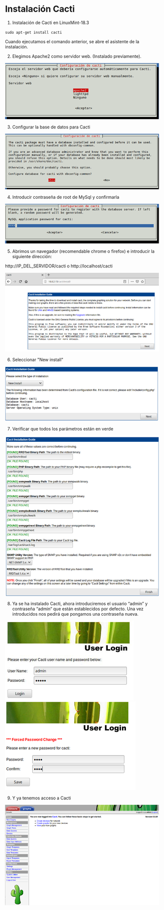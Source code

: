 # Instalación Cacti

1. Instalación de Cacti en LinuxMint-18.3

`sudo apt-get install cacti`

Cuando ejecutamos el comando anterior, se abre el asistente de la instalación.

2. Elegimos Apache2 como servidor web. (Instalado previamente).

![imagen](images/i01.JPG)

3. Configurar la base de datos para Cacti

![imagen](images/i02.JPG)

4. Introducir contraseña de root de MySql y confirmarla

![imagen](images/i03.JPG)

5. Abrimos un navegador (recomendable chrome o firefox) e introducir la siguiente dirección:

http://IP_DEL_SERVIDOR/cacti o http://localhost/cacti

![imagen](images/i04.JPG)

6. Seleccionar "New install"

![imagen](images/i05.JPG)

7. Verificar que todos los parámetros están en verde

![imagen](images/i06.JPG)

8. Ya se ha instalado Cacti, ahora introduciremos el usuario “admin” y contraseña “admin“ que están establecidos por defecto. Una vez introducidos nos pedirá que pongamos una contraseña nueva.

![imagen](images/i07.JPG)    ![imagen](images/i08.JPG)

9. Y ya tenemos acceso a Cacti

![imagen](images/i09.JPG)